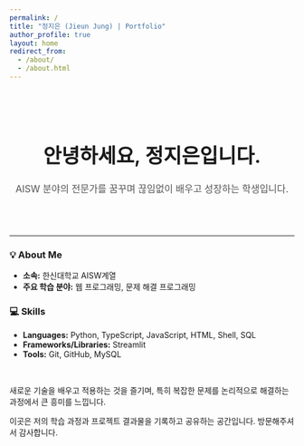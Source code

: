 ```yaml
---
permalink: /
title: "정지은 (Jieun Jung) | Portfolio"
author_profile: true
layout: home
redirect_from: 
  - /about/
  - /about.html
---
```


<div style="text-align: center; padding-top: 40px; padding-bottom: 40px;">
  <h1 style="font-size: 2.5em; font-weight: 600;">안녕하세요, 정지은입니다.</h1>
  <p style="font-size: 1.2em; color: #555;">AISW 분야의 전문가를 꿈꾸며 끊임없이 배우고 성장하는 학생입니다.</p>
</div>

---

### 💡 About Me
- **소속:** 한신대학교 AISW계열
- **주요 학습 분야:** 웹 프로그래밍, 문제 해결 프로그래밍

### 💻 Skills
- **Languages:** Python, TypeScript, JavaScript, HTML, Shell, SQL
- **Frameworks/Libraries:** Streamlit
- **Tools:** Git, GitHub, MySQL

<br>

새로운 기술을 배우고 적용하는 것을 즐기며, 특히 복잡한 문제를 논리적으로 해결하는 과정에서 큰 흥미를 느낍니다. 

이곳은 저의 학습 과정과 프로젝트 결과물을 기록하고 공유하는 공간입니다. 방문해주셔서 감사합니다.